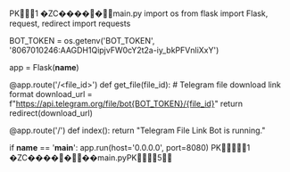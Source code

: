 PK     1 �ZC����  �     main.py
import os
from flask import Flask, request, redirect
import requests

BOT_TOKEN = os.getenv('BOT_TOKEN', '8067010246:AAGDH1QipjvFW0cY2t2a-iy_bkPFVnliXxY')

app = Flask(__name__)

@app.route('/<file_id>')
def get_file(file_id):
    # Telegram file download link format
    download_url = f"https://api.telegram.org/file/bot{BOT_TOKEN}/{file_id}"
    return redirect(download_url)

@app.route('/')
def index():
    return "Telegram File Link Bot is running."

if __name__ == '__main__':
    app.run(host='0.0.0.0', port=8080)
PK     1 �ZC����  �             ��    main.pyPK      5       
